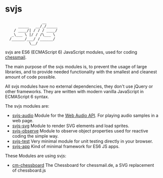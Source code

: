 # svjs

```
                 __
      _____   __/_/_____
    / ____/| / / / ____/
   _\___ \ |/ / /\___ \
  /______/___/ /______/
           \__/      

```

svjs are ES6 (ECMAScript 6) JavaScript modules, used for coding [chessmail](http://www.chessmail.eu).

The main purpose of the svjs modules is, to prevent the usage of large libraries, and to provide needed functionality with the smallest and 
cleanest amount of code possible.

All svjs modules have no external dependencies, they don't use jQuery or other frameworks. They are written with modern vanilla JavaScript in ECMAScript 6 syntax.

The svjs modules are:

- [svjs-audio](https://github.com/shaack/svjs-audio) Module for the [Web Audio API](https://developer.mozilla.org/de/docs/Web/API/Web_Audio_API). For playing audio samples in a web page.
- [svjs-svg](https://github.com/shaack/svjs-svg) Module to render SVG elements and load sprites.
- [svjs-observe](https://github.com/shaack/svjs-observe) Module to observe object properties used for reactive coding the simple way.
- [svjs-test](https://github.com/shaack/svjs-test) Very minimal module for unit testing directly in your browser.
- [svjs-app](https://github.com/shaack/svjs-app) Kind of minimal framework for ES6 JS apps.

These Modules are using svjs:

- [cm-chessboard](https://github.com/shaack/cm-chessboard) The Chessboard for chessmail.de, a SVG replacement of chessboard.js
